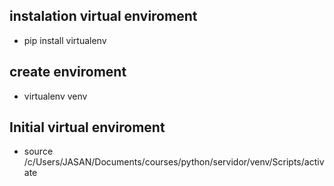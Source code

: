 ## instalation virtual enviroment

- pip install virtualenv

## create enviroment

- virtualenv venv

## Initial virtual enviroment

- source /c/Users/JASAN/Documents/courses/python/servidor/venv/Scripts/activate